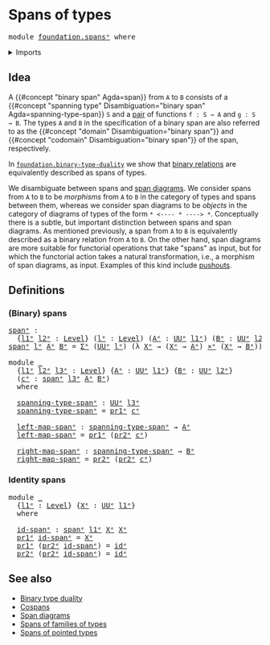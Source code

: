 # Spans of types

<pre class="Agda"><a id="27" class="Keyword">module</a> <a id="34" href="foundation.spans%25E1%25B5%2589.html" class="Module">foundation.spansᵉ</a> <a id="52" class="Keyword">where</a>
</pre>
<details><summary>Imports</summary>

<pre class="Agda"><a id="108" class="Keyword">open</a> <a id="113" class="Keyword">import</a> <a id="120" href="foundation.dependent-pair-types%25E1%25B5%2589.html" class="Module">foundation.dependent-pair-typesᵉ</a>
<a id="153" class="Keyword">open</a> <a id="158" class="Keyword">import</a> <a id="165" href="foundation.universe-levels%25E1%25B5%2589.html" class="Module">foundation.universe-levelsᵉ</a>

<a id="194" class="Keyword">open</a> <a id="199" class="Keyword">import</a> <a id="206" href="foundation-core.cartesian-product-types%25E1%25B5%2589.html" class="Module">foundation-core.cartesian-product-typesᵉ</a>
<a id="247" class="Keyword">open</a> <a id="252" class="Keyword">import</a> <a id="259" href="foundation-core.function-types%25E1%25B5%2589.html" class="Module">foundation-core.function-typesᵉ</a>
</pre>
</details>

## Idea

A {{#concept "binary span" Agda=span}} from `A` to `B` consists of a
{{#concept "spanning type" Disambiguation="binary span" Agda=spanning-type-span}}
`S` and a [pair](foundation.dependent-pair-types.md) of functions `f : S → A`
and `g : S → B`. The types `A` and `B` in the specification of a binary span are
also referred to as the {{#concept "domain" Disambiguation="binary span"}} and
{{#concept "codomain" Disambiguation="binary span"}} of the span, respectively.

In [`foundation.binary-type-duality`](foundation.binary-type-duality.md) we show
that [binary relations](foundation.binary-relations.md) are equivalently
described as spans of types.

We disambiguate between spans and [span diagrams](foundation.span-diagrams.md).
We consider spans from `A` to `B` to be _morphisms_ from `A` to `B` in the
category of types and spans between them, whereas we consider span diagrams to
be _objects_ in the category of diagrams of types of the form
`* <---- * ----> *`. Conceptually there is a subtle, but important distinction
between spans and span diagrams. As mentioned previously, a span from `A` to `B`
is equivalently described as a binary relation from `A` to `B`. On the other
hand, span diagrams are more suitable for functorial operations that take
"spans" as input, but for which the functorial action takes a natural
transformation, i.e., a morphism of span diagrams, as input. Examples of this
kind include [pushouts](synthetic-homotopy-theory.pushouts.md).

## Definitions

### (Binary) spans

<pre class="Agda"><a id="spanᵉ"></a><a id="1835" href="foundation.spans%25E1%25B5%2589.html#1835" class="Function">spanᵉ</a> <a id="1841" class="Symbol">:</a>
  <a id="1845" class="Symbol">{</a><a id="1846" href="foundation.spans%25E1%25B5%2589.html#1846" class="Bound">l1ᵉ</a> <a id="1850" href="foundation.spans%25E1%25B5%2589.html#1850" class="Bound">l2ᵉ</a> <a id="1854" class="Symbol">:</a> <a id="1856" href="Agda.Primitive.html#742" class="Postulate">Level</a><a id="1861" class="Symbol">}</a> <a id="1863" class="Symbol">(</a><a id="1864" href="foundation.spans%25E1%25B5%2589.html#1864" class="Bound">lᵉ</a> <a id="1867" class="Symbol">:</a> <a id="1869" href="Agda.Primitive.html#742" class="Postulate">Level</a><a id="1874" class="Symbol">)</a> <a id="1876" class="Symbol">(</a><a id="1877" href="foundation.spans%25E1%25B5%2589.html#1877" class="Bound">Aᵉ</a> <a id="1880" class="Symbol">:</a> <a id="1882" href="Agda.Primitive.html#429" class="Primitive">UUᵉ</a> <a id="1886" href="foundation.spans%25E1%25B5%2589.html#1846" class="Bound">l1ᵉ</a><a id="1889" class="Symbol">)</a> <a id="1891" class="Symbol">(</a><a id="1892" href="foundation.spans%25E1%25B5%2589.html#1892" class="Bound">Bᵉ</a> <a id="1895" class="Symbol">:</a> <a id="1897" href="Agda.Primitive.html#429" class="Primitive">UUᵉ</a> <a id="1901" href="foundation.spans%25E1%25B5%2589.html#1850" class="Bound">l2ᵉ</a><a id="1904" class="Symbol">)</a> <a id="1906" class="Symbol">→</a> <a id="1908" href="Agda.Primitive.html#429" class="Primitive">UUᵉ</a> <a id="1912" class="Symbol">(</a><a id="1913" href="foundation.spans%25E1%25B5%2589.html#1846" class="Bound">l1ᵉ</a> <a id="1917" href="Agda.Primitive.html#961" class="Primitive Operator">⊔</a> <a id="1919" href="foundation.spans%25E1%25B5%2589.html#1850" class="Bound">l2ᵉ</a> <a id="1923" href="Agda.Primitive.html#961" class="Primitive Operator">⊔</a> <a id="1925" href="Agda.Primitive.html#931" class="Primitive">lsuc</a> <a id="1930" href="foundation.spans%25E1%25B5%2589.html#1864" class="Bound">lᵉ</a><a id="1932" class="Symbol">)</a>
<a id="1934" href="foundation.spans%25E1%25B5%2589.html#1835" class="Function">spanᵉ</a> <a id="1940" href="foundation.spans%25E1%25B5%2589.html#1940" class="Bound">lᵉ</a> <a id="1943" href="foundation.spans%25E1%25B5%2589.html#1943" class="Bound">Aᵉ</a> <a id="1946" href="foundation.spans%25E1%25B5%2589.html#1946" class="Bound">Bᵉ</a> <a id="1949" class="Symbol">=</a> <a id="1951" href="foundation.dependent-pair-types%25E1%25B5%2589.html#585" class="Record">Σᵉ</a> <a id="1954" class="Symbol">(</a><a id="1955" href="Agda.Primitive.html#429" class="Primitive">UUᵉ</a> <a id="1959" href="foundation.spans%25E1%25B5%2589.html#1940" class="Bound">lᵉ</a><a id="1961" class="Symbol">)</a> <a id="1963" class="Symbol">(λ</a> <a id="1966" href="foundation.spans%25E1%25B5%2589.html#1966" class="Bound">Xᵉ</a> <a id="1969" class="Symbol">→</a> <a id="1971" class="Symbol">(</a><a id="1972" href="foundation.spans%25E1%25B5%2589.html#1966" class="Bound">Xᵉ</a> <a id="1975" class="Symbol">→</a> <a id="1977" href="foundation.spans%25E1%25B5%2589.html#1943" class="Bound">Aᵉ</a><a id="1979" class="Symbol">)</a> <a id="1981" href="foundation-core.cartesian-product-types%25E1%25B5%2589.html#623" class="Function Operator">×ᵉ</a> <a id="1984" class="Symbol">(</a><a id="1985" href="foundation.spans%25E1%25B5%2589.html#1966" class="Bound">Xᵉ</a> <a id="1988" class="Symbol">→</a> <a id="1990" href="foundation.spans%25E1%25B5%2589.html#1946" class="Bound">Bᵉ</a><a id="1992" class="Symbol">))</a>

<a id="1996" class="Keyword">module</a> <a id="2003" href="foundation.spans%25E1%25B5%2589.html#2003" class="Module">_</a>
  <a id="2007" class="Symbol">{</a><a id="2008" href="foundation.spans%25E1%25B5%2589.html#2008" class="Bound">l1ᵉ</a> <a id="2012" href="foundation.spans%25E1%25B5%2589.html#2012" class="Bound">l2ᵉ</a> <a id="2016" href="foundation.spans%25E1%25B5%2589.html#2016" class="Bound">l3ᵉ</a> <a id="2020" class="Symbol">:</a> <a id="2022" href="Agda.Primitive.html#742" class="Postulate">Level</a><a id="2027" class="Symbol">}</a> <a id="2029" class="Symbol">{</a><a id="2030" href="foundation.spans%25E1%25B5%2589.html#2030" class="Bound">Aᵉ</a> <a id="2033" class="Symbol">:</a> <a id="2035" href="Agda.Primitive.html#429" class="Primitive">UUᵉ</a> <a id="2039" href="foundation.spans%25E1%25B5%2589.html#2008" class="Bound">l1ᵉ</a><a id="2042" class="Symbol">}</a> <a id="2044" class="Symbol">{</a><a id="2045" href="foundation.spans%25E1%25B5%2589.html#2045" class="Bound">Bᵉ</a> <a id="2048" class="Symbol">:</a> <a id="2050" href="Agda.Primitive.html#429" class="Primitive">UUᵉ</a> <a id="2054" href="foundation.spans%25E1%25B5%2589.html#2012" class="Bound">l2ᵉ</a><a id="2057" class="Symbol">}</a>
  <a id="2061" class="Symbol">(</a><a id="2062" href="foundation.spans%25E1%25B5%2589.html#2062" class="Bound">cᵉ</a> <a id="2065" class="Symbol">:</a> <a id="2067" href="foundation.spans%25E1%25B5%2589.html#1835" class="Function">spanᵉ</a> <a id="2073" href="foundation.spans%25E1%25B5%2589.html#2016" class="Bound">l3ᵉ</a> <a id="2077" href="foundation.spans%25E1%25B5%2589.html#2030" class="Bound">Aᵉ</a> <a id="2080" href="foundation.spans%25E1%25B5%2589.html#2045" class="Bound">Bᵉ</a><a id="2082" class="Symbol">)</a>
  <a id="2086" class="Keyword">where</a>

  <a id="2095" href="foundation.spans%25E1%25B5%2589.html#2095" class="Function">spanning-type-spanᵉ</a> <a id="2115" class="Symbol">:</a> <a id="2117" href="Agda.Primitive.html#429" class="Primitive">UUᵉ</a> <a id="2121" href="foundation.spans%25E1%25B5%2589.html#2016" class="Bound">l3ᵉ</a>
  <a id="2127" href="foundation.spans%25E1%25B5%2589.html#2095" class="Function">spanning-type-spanᵉ</a> <a id="2147" class="Symbol">=</a> <a id="2149" href="foundation.dependent-pair-types%25E1%25B5%2589.html#697" class="Field">pr1ᵉ</a> <a id="2154" href="foundation.spans%25E1%25B5%2589.html#2062" class="Bound">cᵉ</a>

  <a id="2160" href="foundation.spans%25E1%25B5%2589.html#2160" class="Function">left-map-spanᵉ</a> <a id="2175" class="Symbol">:</a> <a id="2177" href="foundation.spans%25E1%25B5%2589.html#2095" class="Function">spanning-type-spanᵉ</a> <a id="2197" class="Symbol">→</a> <a id="2199" href="foundation.spans%25E1%25B5%2589.html#2030" class="Bound">Aᵉ</a>
  <a id="2204" href="foundation.spans%25E1%25B5%2589.html#2160" class="Function">left-map-spanᵉ</a> <a id="2219" class="Symbol">=</a> <a id="2221" href="foundation.dependent-pair-types%25E1%25B5%2589.html#697" class="Field">pr1ᵉ</a> <a id="2226" class="Symbol">(</a><a id="2227" href="foundation.dependent-pair-types%25E1%25B5%2589.html#711" class="Field">pr2ᵉ</a> <a id="2232" href="foundation.spans%25E1%25B5%2589.html#2062" class="Bound">cᵉ</a><a id="2234" class="Symbol">)</a>

  <a id="2239" href="foundation.spans%25E1%25B5%2589.html#2239" class="Function">right-map-spanᵉ</a> <a id="2255" class="Symbol">:</a> <a id="2257" href="foundation.spans%25E1%25B5%2589.html#2095" class="Function">spanning-type-spanᵉ</a> <a id="2277" class="Symbol">→</a> <a id="2279" href="foundation.spans%25E1%25B5%2589.html#2045" class="Bound">Bᵉ</a>
  <a id="2284" href="foundation.spans%25E1%25B5%2589.html#2239" class="Function">right-map-spanᵉ</a> <a id="2300" class="Symbol">=</a> <a id="2302" href="foundation.dependent-pair-types%25E1%25B5%2589.html#711" class="Field">pr2ᵉ</a> <a id="2307" class="Symbol">(</a><a id="2308" href="foundation.dependent-pair-types%25E1%25B5%2589.html#711" class="Field">pr2ᵉ</a> <a id="2313" href="foundation.spans%25E1%25B5%2589.html#2062" class="Bound">cᵉ</a><a id="2315" class="Symbol">)</a>
</pre>
### Identity spans

<pre class="Agda"><a id="2350" class="Keyword">module</a> <a id="2357" href="foundation.spans%25E1%25B5%2589.html#2357" class="Module">_</a>
  <a id="2361" class="Symbol">{</a><a id="2362" href="foundation.spans%25E1%25B5%2589.html#2362" class="Bound">l1ᵉ</a> <a id="2366" class="Symbol">:</a> <a id="2368" href="Agda.Primitive.html#742" class="Postulate">Level</a><a id="2373" class="Symbol">}</a> <a id="2375" class="Symbol">{</a><a id="2376" href="foundation.spans%25E1%25B5%2589.html#2376" class="Bound">Xᵉ</a> <a id="2379" class="Symbol">:</a> <a id="2381" href="Agda.Primitive.html#429" class="Primitive">UUᵉ</a> <a id="2385" href="foundation.spans%25E1%25B5%2589.html#2362" class="Bound">l1ᵉ</a><a id="2388" class="Symbol">}</a>
  <a id="2392" class="Keyword">where</a>

  <a id="2401" href="foundation.spans%25E1%25B5%2589.html#2401" class="Function">id-spanᵉ</a> <a id="2410" class="Symbol">:</a> <a id="2412" href="foundation.spans%25E1%25B5%2589.html#1835" class="Function">spanᵉ</a> <a id="2418" href="foundation.spans%25E1%25B5%2589.html#2362" class="Bound">l1ᵉ</a> <a id="2422" href="foundation.spans%25E1%25B5%2589.html#2376" class="Bound">Xᵉ</a> <a id="2425" href="foundation.spans%25E1%25B5%2589.html#2376" class="Bound">Xᵉ</a>
  <a id="2430" href="foundation.dependent-pair-types%25E1%25B5%2589.html#697" class="Field">pr1ᵉ</a> <a id="2435" href="foundation.spans%25E1%25B5%2589.html#2401" class="Function">id-spanᵉ</a> <a id="2444" class="Symbol">=</a> <a id="2446" href="foundation.spans%25E1%25B5%2589.html#2376" class="Bound">Xᵉ</a>
  <a id="2451" href="foundation.dependent-pair-types%25E1%25B5%2589.html#697" class="Field">pr1ᵉ</a> <a id="2456" class="Symbol">(</a><a id="2457" href="foundation.dependent-pair-types%25E1%25B5%2589.html#711" class="Field">pr2ᵉ</a> <a id="2462" href="foundation.spans%25E1%25B5%2589.html#2401" class="Function">id-spanᵉ</a><a id="2470" class="Symbol">)</a> <a id="2472" class="Symbol">=</a> <a id="2474" href="foundation-core.function-types%25E1%25B5%2589.html#309" class="Function">idᵉ</a>
  <a id="2480" href="foundation.dependent-pair-types%25E1%25B5%2589.html#711" class="Field">pr2ᵉ</a> <a id="2485" class="Symbol">(</a><a id="2486" href="foundation.dependent-pair-types%25E1%25B5%2589.html#711" class="Field">pr2ᵉ</a> <a id="2491" href="foundation.spans%25E1%25B5%2589.html#2401" class="Function">id-spanᵉ</a><a id="2499" class="Symbol">)</a> <a id="2501" class="Symbol">=</a> <a id="2503" href="foundation-core.function-types%25E1%25B5%2589.html#309" class="Function">idᵉ</a>
</pre>
## See also

- [Binary type duality](foundation.binary-type-duality.md)
- [Cospans](foundation.cospans.md)
- [Span diagrams](foundation.span-diagrams.md)
- [Spans of families of types](foundation.spans-families-of-types.md)
- [Spans of pointed types](structured-types.pointed-spans.md)